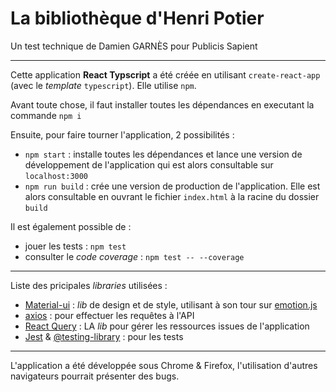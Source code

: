 # La bibliothèque d'Henri Potier
Un test technique de Damien GARNÈS pour Publicis Sapient

---

Cette application **React Typscript** a été créée en utilisant `create-react-app` (avec le _template_ `typescript`). Elle utilise `npm`.

Avant toute chose, il faut installer toutes les dépendances en executant la commande `npm i`

Ensuite, pour faire tourner l'application, 2 possibilités :
- `npm start` : installe toutes les dépendances et lance une version de développement de l'application qui est alors consultable sur `localhost:3000`
- `npm run build` : crée une version de production de l'application. Elle est alors consultable en ouvrant le fichier `index.html` à la racine du dossier `build`

Il est également possible de :
- jouer les tests : `npm test`
- consulter le _code coverage_ : `npm test -- --coverage`

---

Liste des pricipales _libraries_ utilisées :
- [Material-ui](https://mui.com/) : _lib_ de design et de style, utilisant à son tour sur [emotion.js](https://emotion.sh/)
- [axios](https://axios-http.com/) : pour effectuer les requêtes à l'API
- [React Query](https://react-query.tanstack.com/) : LA _lib_ pour gérer les ressources issues de l'application
- [Jest](https://jestjs.io/) & [@testing-library](https://testing-library.com/) : pour les tests

---

L'application a été développée sous Chrome & Firefox, l'utilisation d'autres navigateurs pourrait présenter des bugs.
